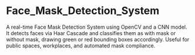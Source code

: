 # Face_Mask_Detection_System
A real-time Face Mask Detection System using OpenCV and a CNN model. It detects faces via Haar Cascade and classifies them as with mask or without mask, drawing green or red bounding boxes accordingly. Useful for public spaces, workplaces, and automated mask compliance.
